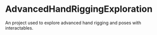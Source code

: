 # AdvancedHandRiggingExploration
An project used to explore advanced hand rigging and poses with interactables.
